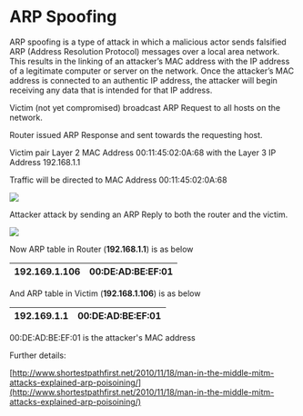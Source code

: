 # ARP Spoofing

ARP spoofing is a type of attack in which a malicious actor sends falsified ARP \(Address Resolution Protocol\) messages over a local area network. This results in the linking of an attacker’s MAC address with the IP address of a legitimate computer or server on the network. Once the attacker’s MAC address is connected to an authentic IP address, the attacker will begin receiving any data that is intended for that IP address.

Victim \(not yet compromised\) broadcast ARP Request to all hosts on the network.

Router issued ARP Response and sent towards the requesting host.

Victim pair Layer 2 MAC Address 00:11:45:02:0A:68 with the Layer 3 IP Address 192.168.1.1

Traffic will be directed to MAC Address 00:11:45:02:0A:68

![](https://github.com/wongkenny240/Penetration-Testing-Notes/tree/46f291a769efee2fa73a30a1e957eae1260ee5a5/assets/arp_1.png)

Attacker attack by sending an ARP Reply to both the router and the victim.

![](https://github.com/wongkenny240/Penetration-Testing-Notes/tree/46f291a769efee2fa73a30a1e957eae1260ee5a5/assets/arp_2.png)

Now ARP table in Router \(**192.168.1.1**\) is as below

| 192.169.1.106 | 00:DE:AD:BE:EF:01 |
| :--- | :--- |


And ARP table in Victim \(**192.168.1.106**\) is as below

| 192.169.1.1 | 00:DE:AD:BE:EF:01 |
| :--- | :--- |


00:DE:AD:BE:EF:01 is the attacker's MAC address

Further details:

[http://www.shortestpathfirst.net/2010/11/18/man-in-the-middle-mitm-attacks-explained-arp-poisoining/](http://www.shortestpathfirst.net/2010/11/18/man-in-the-middle-mitm-attacks-explained-arp-poisoining/)

